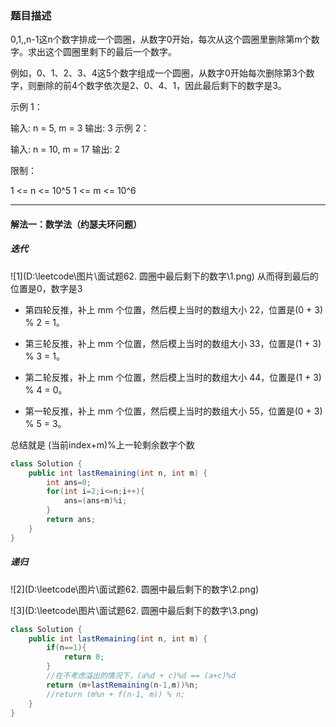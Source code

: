 ### 题目描述
0,1,,n-1这n个数字排成一个圆圈，从数字0开始，每次从这个圆圈里删除第m个数字。求出这个圆圈里剩下的最后一个数字。

例如，0、1、2、3、4这5个数字组成一个圆圈，从数字0开始每次删除第3个数字，则删除的前4个数字依次是2、0、4、1，因此最后剩下的数字是3。

 

示例 1：

输入: n = 5, m = 3
输出: 3
示例 2：

输入: n = 10, m = 17
输出: 2


限制：

1 <= n <= 10^5
1 <= m <= 10^6
***
#### 解法一：数学法（约瑟夫环问题）
##### 迭代
![1](D:\leetcode\图片\面试题62. 圆圈中最后剩下的数字\1.png)
从而得到最后的位置是0，数字是3

* 第四轮反推，补上 mm 个位置，然后模上当时的数组大小 22，位置是(0 + 3) % 2 = 1。

* 第三轮反推，补上 mm 个位置，然后模上当时的数组大小 33，位置是(1 + 3) % 3 = 1。

* 第二轮反推，补上 mm 个位置，然后模上当时的数组大小 44，位置是(1 + 3) % 4 = 0。

* 第一轮反推，补上 mm 个位置，然后模上当时的数组大小 55，位置是(0 + 3) % 5 = 3。

总结就是 (当前index+m)%上一轮剩余数字个数
```java
class Solution {
    public int lastRemaining(int n, int m) {
        int ans=0;
        for(int i=2;i<=n;i++){
            ans=(ans+m)%i;
        }
        return ans;
    }
}
```
##### 递归
![2](D:\leetcode\图片\面试题62. 圆圈中最后剩下的数字\2.png)

![3](D:\leetcode\图片\面试题62. 圆圈中最后剩下的数字\3.png)

```java
class Solution {
    public int lastRemaining(int n, int m) {
        if(n==1){
            return 0;
        }
        //在不考虑溢出的情况下，(a%d + c)%d == (a+c)%d
        return (m+lastRemaining(n-1,m))%n; 
        //return (m%n + f(n-1, m)) % n;
    }
}
```